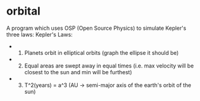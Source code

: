 # orbital
A program which uses OSP (Open Source Physics) to simulate Kepler's three laws:
Kepler's Laws:
 *  1. Planets orbit in elliptical orbits (graph the ellipse it should be)
 *  2. Equal areas are swept away in equal times (i.e. max velocity will be closest to the sun and min will be furthest)
 *  3. T^2(years) = a^3 (AU -> semi-major axis of the earth's orbit of the sun)
